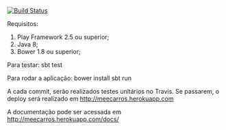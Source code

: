 [![Build Status](https://travis-ci.org/dhiegohenrique/meecarros.svg?branch=master)](https://travis-ci.org/dhiegohenrique/meecarros)

Requisitos:
1) Play Framework 2.5 ou superior;
2) Java 8;
3) Bower 1.8 ou superior;

Para testar:
sbt test

Para rodar a aplicação:
bower install
sbt run

A cada commit, serão realizados testes unitários no Travis. Se passarem, o deploy será realizado em http://meecarros.herokuapp.com

A documentação pode ser acessada em http://meecarros.herokuapp.com/docs/